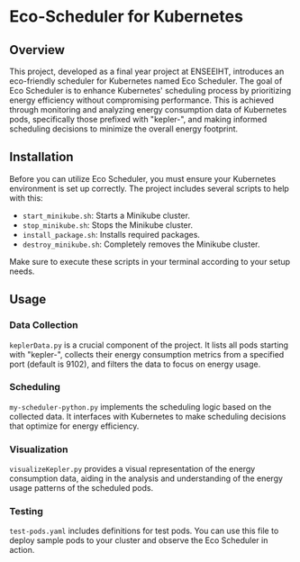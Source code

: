 # Eco-Scheduler for Kubernetes

## Overview

This project, developed as a final year project at ENSEEIHT, introduces an eco-friendly scheduler for Kubernetes named Eco Scheduler. The goal of Eco Scheduler is to enhance Kubernetes' scheduling process by prioritizing energy efficiency without compromising performance. This is achieved through monitoring and analyzing energy consumption data of Kubernetes pods, specifically those prefixed with "kepler-", and making informed scheduling decisions to minimize the overall energy footprint.

## Installation

Before you can utilize Eco Scheduler, you must ensure your Kubernetes environment is set up correctly. The project includes several scripts to help with this:

- `start_minikube.sh`: Starts a Minikube cluster.
- `stop_minikube.sh`: Stops the Minikube cluster.
- `install_package.sh`: Installs required packages.
- `destroy_minikube.sh`: Completely removes the Minikube cluster.

Make sure to execute these scripts in your terminal according to your setup needs.

## Usage

### Data Collection

`keplerData.py` is a crucial component of the project. It lists all pods starting with "kepler-", collects their energy consumption metrics from a specified port (default is 9102), and filters the data to focus on energy usage.

### Scheduling

`my-scheduler-python.py` implements the scheduling logic based on the collected data. It interfaces with Kubernetes to make scheduling decisions that optimize for energy efficiency.

### Visualization

`visualizeKepler.py` provides a visual representation of the energy consumption data, aiding in the analysis and understanding of the energy usage patterns of the scheduled pods.

### Testing

`test-pods.yaml` includes definitions for test pods. You can use this file to deploy sample pods to your cluster and observe the Eco Scheduler in action.
